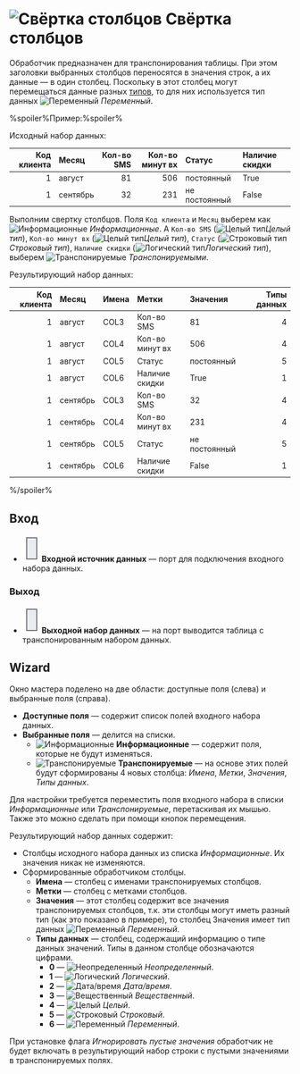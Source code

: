 # ![Свёртка столбцов](../../images/icons/components/column-flipping_default.svg) Свёртка столбцов

Обработчик предназначен для транспонирования таблицы. При этом заголовки выбранных столбцов переносятся в значения строк, а их данные — в один столбец. Поскольку в этот столбец могут перемещаться данные разных [типов](../../data/datatype.md), то для них используется тип данных ![Переменный](../../images/icons/data-types/variant_default.svg) *Переменный*.

%spoiler%Пример:%spoiler%

Исходный набор данных:

| Код клиента | Месяц | Кол-во SMS | Кол-во минут вх | Статус | Наличие скидки |
| ----------: | :---- | ---------: | --------------: | :----- | :------------- |
| 1 | август | 81 | 506 | постоянный | True |
| 1 | сентябрь | 32 | 231 | не постоянный | False |

Выполним свертку столбцов. Поля `Код клиента` и `Месяц` выберем как ![Информационные](../../images/icons/usage-types/unspecified_default.svg) *Информационные*. А `Кол-во SMS` (![Целый тип](../../images/icons/data-types/integer_default.svg)*Целый тип*), `Кол-во минут вх` (![Целый тип](../../images/icons/data-types/integer_default.svg)*Целый тип*), `Статус` (![Строковый тип](../../images/icons/data-types/string_default.svg)*Строковый тип*), `Наличие скидки` (![Логический тип](../../images/icons/data-types/boolean_default.svg)*Логический тип*), выберем ![Транспонируемые](../../images/icons/dataset-operations/dsa-flipping_default.svg) *Транспонируемыми*.

Результирующий набор данных:

| Код клиента | Месяц | Имена | Метки | Значения | Типы данных |
| ----------: | :---- | :---- | :---- | :------- | ----------: |
| 1 | август | COL3 | Кол-во SMS | 81 | 4 |
| 1 | август | COL4 | Кол-во минут вх | 506 | 4 |
| 1 | август | COL5 | Статус | постоянный | 5 |
| 1 | август | COL6 | Наличие скидки | True | 1 |
| 1 | сентябрь | COL3 | Кол-во SMS | 32 | 4 |
| 1 | сентябрь | COL4 | Кол-во минут вх | 231 | 4 |
| 1 | сентябрь | COL5 | Статус | не постоянный | 5 |
| 1 | сентябрь | COL6 | Наличие скидки | False | 1 |

%/spoiler%

## Вход

* ![Входной источник данных](../../images/icons/app/node/ports/inputs/table_inactive.svg) **Входной источник данных** — порт для подключения входного набора данных.

### Выход

* ![Выходной источник данных](../../images/icons/app/node/ports/inputs/table_inactive.svg) **Выходной набор данных** — на порт выводится таблица с транспонированным набором данных.

## Wizard

Окно мастера поделено на две области: доступные поля (слева) и выбранные поля (справа).

* **Доступные поля** — содержит список полей входного набора данных.
* **Выбранные поля** — делится на списки.
   * ![Информационные](../../images/icons/usage-types/unspecified_default.svg) **Информационные** — содержит поля, которые не будут изменяться.
   * ![Транспонируемые](../../images/icons/dataset-operations/dsa-flipping_default.svg) **Транспонируемые** — на основе этих полей будут сформированы 4 новых столбца: *Имена*, *Метки*, *Значения*, *Типы данных*.

Для настройки требуется переместить поля входного набора в списки *Информационные* или *Транспонируемые*, перетаскивая их мышью. Также это можно сделать при помощи кнопок перемещения.

Результирующий набор данных содержит:

* Столбцы исходного набора данных из списка *Информационные*. Их значения никак не изменяются.
* Сформированные обработчиком столбцы.
   * **Имена** — столбец с именами транспонируемых столбцов.
   * **Метки** — столбец с метками столбцов.
   * **Значения** — этот столбец содержит все значения транспонируемых столбцов, т.к. эти столбцы могут иметь разный тип (как это показано в примере), то столбец Значения имеет тип данных ![Переменный](../../images/icons/data-types/variant_default.svg) *Переменный*.
   * **Типы данных** — столбец, содержащий информацию о типе данных значений. Типы в данном столбце обозначаются цифрами.
      * **0** — ![Неопределенный](../../images/icons/data-types/none_default.svg) *Неопределенный*.
      * **1** — ![Логический](../../images/icons/data-types/boolean_default.svg) *Логический*.
      * **2** — ![Дата/время](../../images/icons/data-types/datetime_default.svg) *Дата/время*.
      * **3** — ![Вещественный](../../images/icons/data-types/float_default.svg) *Вещественный*.
      * **4** — ![Целый](../../images/icons/data-types/integer_default.svg) *Целый*.
      * **5** — ![Строковый](../../images/icons/data-types/string_default.svg) *Строковый*.
      * **6** — ![Переменный](../../images/icons/data-types/variant_default.svg) *Переменный*.

При установке флага *Игнорировать пустые значения* обработчик не будет включать в результирующий набор строки с пустыми значениями в транспонируемых полях.
